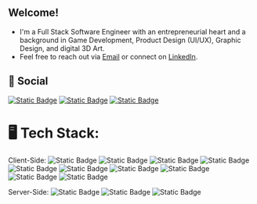 ## Welcome!
+ I'm a Full Stack Software Engineer with an entrepreneurial heart and a background in Game Development, Product Design (UI/UX), Graphic Design, and digital 3D Art.
+ Feel free to reach out via [Email](mailto:feliz.jovani@gmail.com) or connect on [LinkedIn](https://www.linkedin.com/in/jfeliz/).

## 📱 Social
[![Static Badge](https://img.shields.io/badge/Instagram-logo?logo=Instagram&logoColor=purple&color=white)](https://www.instagram.com/overscopingdev/)
[![Static Badge](https://img.shields.io/badge/LinkedIn-logo?logo=linkedin&logoColor=0A66C2&color=white)](https://www.linkedin.com/in/jfeliz/)
[![Static Badge](https://img.shields.io/badge/Slack-logo?logo=Slack&logoColor=purple&color=white)](https://join.slack.com/t/professional-contact/shared_invite/zt-20g26e0k4-uJlUWJ7p19j8vTc0mS7prg)

# 🖥 Tech Stack:
Client-Side:
![Static Badge](https://img.shields.io/badge/React-logo?style=flat-square&logo=react&logoColor=00CCFF&color=101010)
![Static Badge](https://img.shields.io/badge/JavaScript-logo?style=flat-square&logo=javascript&logoColor=yellow&color=grey)
![Static Badge](https://img.shields.io/badge/HTML-logo?style=flat-square&logo=html5&logoColor=orange-red&color=white)
![Static Badge](https://img.shields.io/badge/CSS-logo?style=flat-square&logo=css3&logoColor=blue&color=white)
![Static Badge](https://img.shields.io/badge/Bootstrap-logo?style=flat-square&logo=bootstrap&logoColor=purple&color=B7A3D8)
![Static Badge](https://img.shields.io/badge/Next.js-logo?style=flat-square&logo=next.js&logoColor=black&color=white)
![Static Badge](https://img.shields.io/badge/Node.js-logo?style=flat-square&logo=node.js&logoColor=white&color=6DA55F)
![Static Badge](https://img.shields.io/badge/NPM-logo?style=flat-square&logo=npm&logoColor=white&color=black)
![Static Badge](https://img.shields.io/badge/Firebase-logo?style=flat-square&logo=firebase&logoColor=yellow&color=1A73E8)
![Static Badge](https://img.shields.io/badge/Figma-logo?style=flat-square&logo=figma&color=101010)

Server-Side:
![Static Badge](https://img.shields.io/badge/C%23-logo?style=flat-square&logo=csharp&logoColor=white&color=purple)
![Static Badge](https://img.shields.io/badge/framework-logo?style=flat-square&logo=.net&logoColor=white&color=C570D6)
![Static Badge](https://img.shields.io/badge/RestAPI-logo?style=flat-square&logo=PostgreSQL&logoColor=white&label=PostgreSQL&labelColor=316192&color=black)



<!--
**JFelz/jfelz** is a ✨ _special_ ✨ repository because its `README.md` (this file) appears on your GitHub profile.

Here are some ideas to get you started:

- 🔭 I’m currently working on ...
- 🌱 I’m currently learning ...
- 👯 I’m looking to collaborate on ...
- 🤔 I’m looking for help with ...
- 💬 Ask me about ...
- 📫 How to reach me: ...
- 😄 Pronouns: ...
- ⚡ Fun fact: ...
-->
